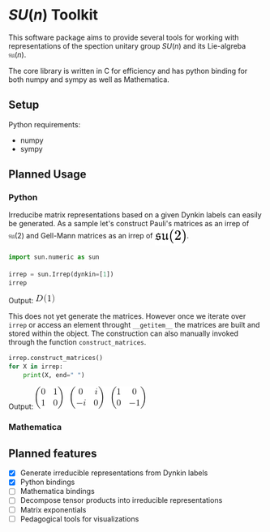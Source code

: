 # $SU(n)$ Toolkit

This software package aims to provide several tools for working with representations of the spection unitary group $SU(n)$ and its Lie-algreba $\mathfrak{su}(n)$.

The core library is written in C for efficiency and has python binding for both numpy and sympy as well as Mathematica.

## Setup

Python requirements:

* numpy
* sympy

## Planned Usage

### Python

Irreducibe matrix representations based on a given Dynkin labels can easily be generated. As a sample let's construct Pauli's matrices as an irrep of $\mathfrak{su}(2)$ and Gell-Mann matrices as an irrep of 
<img src="images/sun.svg" style="vertical-align:middle" />.

```python
import sun.numeric as sun

irrep = sun.Irrep(dynkin=[1])
irrep
```
Output: ![](images/d1.png)

This does not yet generate the matrices. However once we iterate over `irrep` or access an element throught `__getitem__` the matrices are built and stored within the object. The construction can also manually invoked through the function `construct_matrices`.

```python
irrep.construct_matrices()
for X in irrep:
    print(X, end=" ")
```
Output: ![](images/matrices.png)

### Mathematica

## Planned features

- [x] Generate irreducible representations from Dynkin labels
- [x] Python bindings
- [ ] Mathematica bindings
- [ ] Decompose tensor products into irreducible representations
- [ ] Matrix exponentials
- [ ] Pedagogical tools for visualizations